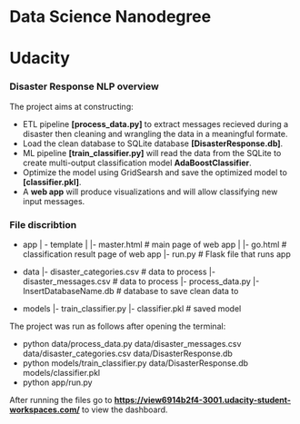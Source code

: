 # Data Science Nanodegree
# Udacity

### Disaster Response NLP overview

The project aims at constructing:
* ETL pipeline **[process_data.py]** to extract messages recieved during a disaster then cleaning and wrangling the data in a meaningful formate.
* Load the clean database to SQLite database **[DisasterResponse.db]**.
* ML pipeline **[train_classifier.py]** will read the data from the SQLite to create multi-output classification model **AdaBoostClassifier**. 
* Optimize the model using GridSearsh and save the optimized model to **[classifier.pkl]**.
* A **web app** will produce visualizations and will allow classifying new input messages.


### File discribtion 

- app
| - template
| |- master.html  # main page of web app
| |- go.html  # classification result page of web app
|- run.py  # Flask file that runs app

- data
|- disaster_categories.csv  # data to process 
|- disaster_messages.csv  # data to process
|- process_data.py
|- InsertDatabaseName.db   # database to save clean data to

- models
|- train_classifier.py
|- classifier.pkl  # saved model 


The project was run as follows after opening the terminal:
* python data/process_data.py data/disaster_messages.csv data/disaster_categories.csv data/DisasterResponse.db
* python models/train_classifier.py data/DisasterResponse.db models/classifier.pkl
* python app/run.py

After running the files go to **https://view6914b2f4-3001.udacity-student-workspaces.com/** to view the dashboard.
